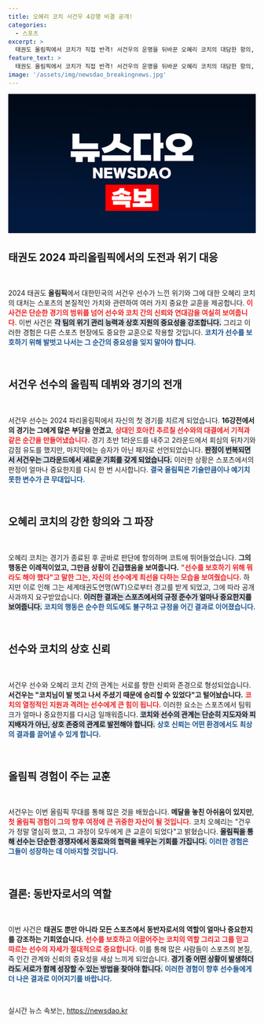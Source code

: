 ```yaml
---
title: 오혜리 코치 서건우 4강행 비결 공개!
categories:
  - 스포츠
excerpt: >
  태권도 올림픽에서 코치가 직접 반격! 서건우의 운명을 뒤바꾼 오혜리 코치의 대담한 항의, 그 뒷이야기는? 올림픽 무대에서 판정에 맞서 싸운 오혜리 코치의 결단은 서건우의 역사를 새로 썼다. 이번 사건의 전말과 감동 스토리를 확인해보세요!
feature_text: >
  태권도 올림픽에서 코치가 직접 반격! 서건우의 운명을 뒤바꾼 오혜리 코치의 대담한 항의, 그 뒷이야기는? 올림픽 무대에서 판정에 맞서 싸운 오혜리 코치의 결단은 서건우의 역사를 새로 썼다. 이번 사건의 전말과 감동 스토리를 확인해보세요!
image: '/assets/img/newsdao_breakingnews.jpg'
---
```


<p><img src="/assets/img/newsdao_breakingnews.jpg" alt="koreaapp 속보" /></p>

<h2 data-ke-size="size26">태권도 2024 파리올림픽에서의 도전과 위기 대응</h2>

<p data-ke-size="size16">&nbsp;</p>

<p>2024 태권도 <b>올림픽</b>에서 대한민국의 서건우 선수가 느낀 위기와 그에 대한 오혜리 코치의 대처는 스포츠의 본질적인 가치와 관련하여 여러 가지 중요한 교훈을 제공합니다. <b><span style="color: #ee2323;">이 사건은 단순한 경기의 범위를 넘어 선수와 코치 간의 신뢰와 연대감을 여실히 보여줍니다.</span></b> 이번 사건은 <b><span style="background-color: #21538527;">각 팀의 위기 관리 능력과 상호 지원의 중요성을 강조합니다.</span></b> 그리고 이러한 경험은 다른 스포츠 현장에도 중요한 교훈으로 작용할 것입니다. <b><span style="color: #1a5490;">코치가 선수를 보호하기 위해 발벗고 나서는 그 순간의 중요성을 잊지 말아야 합니다.</span></b></p>

<p data-ke-size="size16">&nbsp;</p>

<h2 data-ke-size="size26">서건우 선수의 올림픽 데뷔와 경기의 전개</h2>

<p data-ke-size="size16">&nbsp;</p>

<p>서건우 선수는 2024 파리올림픽에서 자신의 첫 경기를 치르게 되었습니다. <b>16강전에서의 경기는 그에게 많은 부담을 안겼고</b>, <b><span style="color: #ee2323;">상대인 호아킨 추르칠 선수와의 대결에서 기적과 같은 순간을 만들어냈습니다.</span></b> 경기 초반 1라운드를 내주고 2라운드에서 회심의 뒤차기와 감점 유도를 했지만, 마지막에는 승자가 아닌 패자로 선언되었습니다. <b><span style="background-color: #21538527;">판정이 번복되면서 서건우는 그라운드에서 새로운 기회를 갖게 되었습니다.</span></b> 이러한 상황은 스포츠에서의 판정이 얼마나 중요한지를 다시 한 번 시사합니다. <b><span style="color: #1a5490;">결국 올림픽은 기술만큼이나 예기치 못한 변수가 큰 무대입니다.</span></b></p>

<p data-ke-size="size16">&nbsp;</p>

<h2 data-ke-size="size26">오혜리 코치의 강한 항의와 그 파장</h2>

<p data-ke-size="size16">&nbsp;</p>

<p>오혜리 코치는 경기가 종료된 후 곧바로 판단에 항의하며 코트에 뛰어들었습니다. <b>그의 행동은 이례적이었고, 그만큼 상황이 긴급했음을 보여줍니다.</b> <b><span style="color: #ee2323;">"선수를 보호하기 위해 뭐라도 해야 했다"고 말한 그는, 자신의 선수에게 최선을 다하는 모습을 보여줬습니다.</span></b> 하지만 이로 인해 그는 세계태권도연맹(WT)으로부터 경고를 받게 되었고, 그에 따라 공개 사과까지 요구받았습니다. <b><span style="background-color: #21538527;">이러한 결과는 스포츠에서의 규정 준수가 얼마나 중요한지를 보여줍니다.</span></b> <b><span style="color: #1a5490;">코치의 행동은 순수한 의도에도 불구하고 규정을 어긴 결과로 이어졌습니다.</span></b></p>

<p data-ke-size="size16">&nbsp;</p>

<h2 data-ke-size="size26">선수와 코치의 상호 신뢰</h2>

<p data-ke-size="size16">&nbsp;</p>

<p>서건우 선수와 오혜리 코치 간의 관계는 서로를 향한 신뢰와 존경으로 형성되었습니다. <b>서건우는 "코치님이 발 벗고 나서 주셨기 때문에 승리할 수 있었다"고 털어놨습니다.</b> <b><span style="color: #ee2323;">코치의 열정적인 지원과 격려는 선수에게 큰 힘이 됩니다.</span></b> 이러한 요소는 스포츠에서 팀워크가 얼마나 중요한지를 다시금 일깨워줍니다. <b><span style="background-color: #21538527;">코치와 선수의 관계는 단순히 지도자와 피지배자가 아닌, 상호 존중의 관계로 발전해야 합니다.</span></b> <b><span style="color: #1a5490;">상호 신뢰는 어떤 환경에서도 최상의 결과를 끌어낼 수 있게 합니다.</span></b></p>

<p data-ke-size="size16">&nbsp;</p>

<h2 data-ke-size="size26">올림픽 경험이 주는 교훈</h2>

<p data-ke-size="size16">&nbsp;</p>

<p>서건우는 이번 올림픽 무대를 통해 많은 것을 배웠습니다. <b>메달을 놓친 아쉬움이 있지만</b>, <b><span style="color: #ee2323;">첫 올림픽 경험이 그의 향후 여정에 큰 귀중한 자산이 될 것입니다.</span></b> 코치 오혜리는 "건우가 정말 열심히 했고, 그 과정이 모두에게 큰 교훈이 되었다"고 밝혔습니다. <b><span style="background-color: #21538527;">올림픽을 통해 선수는 단순한 경쟁자에서 동료와의 협력을 배우는 기회를 가집니다.</span></b> <b><span style="color: #1a5490;">이러한 경험은 그들이 성장하는 데 이바지할 것입니다.</span></b> </p>

<p data-ke-size="size16">&nbsp;</p>

<h2 data-ke-size="size26">결론: 동반자로서의 역할</h2>

<p data-ke-size="size16">&nbsp;</p>

<p>이번 사건은 <b>태권도 뿐만 아니라 모든 스포츠에서 동반자로서의 역할이 얼마나 중요한지를 강조하는 기회였습니다.</b> <b><span style="color: #ee2323;">선수를 보호하고 이끌어주는 코치의 역할 그리고 그를 믿고 따르는 선수의 자세가 절대적으로 중요합니다.</span></b>  이를 통해 많은 사람들이 스포츠의 본질, 즉 인간 관계와 신뢰의 중요성을 새삼 느끼게 되었습니다. <b><span style="background-color: #21538527;">경기 중 어떤 상황이 발생하더라도 서로가 함께 성장할 수 있는 방법을 찾아야 합니다.</span></b> <b><span style="color: #1a5490;">이러한 경험이 향후 선수들에게 더 나은 결과로 이어지기를 바랍니다.</span></b> </p>

<p data-ke-size="size16">&nbsp;</p>
실시간 뉴스 속보는, <a href="https://newsdao.kr" rel="dofollow">https://newsdao.kr</a>


